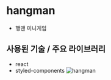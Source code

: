 # hangman
* 행맨 미니게임

## 사용된 기술 / 주요 라이브러리
* react
* styled-components
![hangman](https://user-images.githubusercontent.com/105042976/208291815-603c3d42-d103-4089-85ae-faf10e1fdd38.gif)
